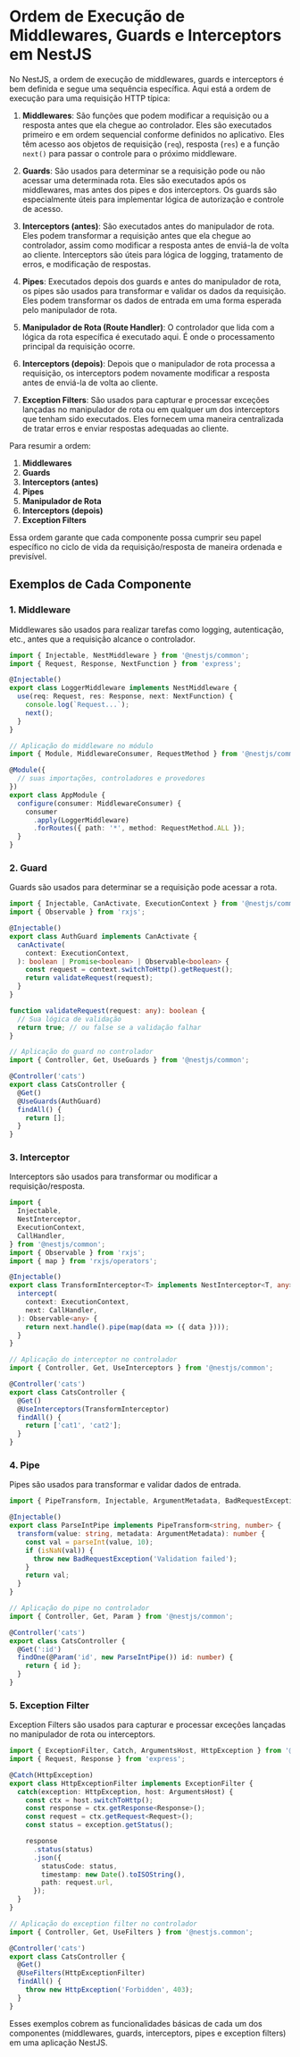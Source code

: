 
# Ordem de Execução de Middlewares, Guards e Interceptors em NestJS

No NestJS, a ordem de execução de middlewares, guards e interceptors é bem definida e segue uma sequência específica. Aqui está a ordem de execução para uma requisição HTTP típica:

1. **Middlewares**: São funções que podem modificar a requisição ou a resposta antes que ela chegue ao controlador. Eles são executados primeiro e em ordem sequencial conforme definidos no aplicativo. Eles têm acesso aos objetos de requisição (`req`), resposta (`res`) e a função `next()` para passar o controle para o próximo middleware.

2. **Guards**: São usados para determinar se a requisição pode ou não acessar uma determinada rota. Eles são executados após os middlewares, mas antes dos pipes e dos interceptors. Os guards são especialmente úteis para implementar lógica de autorização e controle de acesso.

3. **Interceptors (antes)**: São executados antes do manipulador de rota. Eles podem transformar a requisição antes que ela chegue ao controlador, assim como modificar a resposta antes de enviá-la de volta ao cliente. Interceptors são úteis para lógica de logging, tratamento de erros, e modificação de respostas.

4. **Pipes**: Executados depois dos guards e antes do manipulador de rota, os pipes são usados para transformar e validar os dados da requisição. Eles podem transformar os dados de entrada em uma forma esperada pelo manipulador de rota.

5. **Manipulador de Rota (Route Handler)**: O controlador que lida com a lógica da rota específica é executado aqui. É onde o processamento principal da requisição ocorre.

6. **Interceptors (depois)**: Depois que o manipulador de rota processa a requisição, os interceptors podem novamente modificar a resposta antes de enviá-la de volta ao cliente.

7. **Exception Filters**: São usados para capturar e processar exceções lançadas no manipulador de rota ou em qualquer um dos interceptors que tenham sido executados. Eles fornecem uma maneira centralizada de tratar erros e enviar respostas adequadas ao cliente.

Para resumir a ordem:

1. **Middlewares**
2. **Guards**
3. **Interceptors (antes)**
4. **Pipes**
5. **Manipulador de Rota**
6. **Interceptors (depois)**
7. **Exception Filters**

Essa ordem garante que cada componente possa cumprir seu papel específico no ciclo de vida da requisição/resposta de maneira ordenada e previsível.

## Exemplos de Cada Componente

### 1. Middleware

Middlewares são usados para realizar tarefas como logging, autenticação, etc., antes que a requisição alcance o controlador.

```typescript
import { Injectable, NestMiddleware } from '@nestjs/common';
import { Request, Response, NextFunction } from 'express';

@Injectable()
export class LoggerMiddleware implements NestMiddleware {
  use(req: Request, res: Response, next: NextFunction) {
    console.log(`Request...`);
    next();
  }
}

// Aplicação do middleware no módulo
import { Module, MiddlewareConsumer, RequestMethod } from '@nestjs/common';

@Module({
  // suas importações, controladores e provedores
})
export class AppModule {
  configure(consumer: MiddlewareConsumer) {
    consumer
      .apply(LoggerMiddleware)
      .forRoutes({ path: '*', method: RequestMethod.ALL });
  }
}
```

### 2. Guard

Guards são usados para determinar se a requisição pode acessar a rota.

```typescript
import { Injectable, CanActivate, ExecutionContext } from '@nestjs/common';
import { Observable } from 'rxjs';

@Injectable()
export class AuthGuard implements CanActivate {
  canActivate(
    context: ExecutionContext,
  ): boolean | Promise<boolean> | Observable<boolean> {
    const request = context.switchToHttp().getRequest();
    return validateRequest(request);
  }
}

function validateRequest(request: any): boolean {
  // Sua lógica de validação
  return true; // ou false se a validação falhar
}

// Aplicação do guard no controlador
import { Controller, Get, UseGuards } from '@nestjs/common';

@Controller('cats')
export class CatsController {
  @Get()
  @UseGuards(AuthGuard)
  findAll() {
    return [];
  }
}
```

### 3. Interceptor

Interceptors são usados para transformar ou modificar a requisição/resposta.

```typescript
import {
  Injectable,
  NestInterceptor,
  ExecutionContext,
  CallHandler,
} from '@nestjs/common';
import { Observable } from 'rxjs';
import { map } from 'rxjs/operators';

@Injectable()
export class TransformInterceptor<T> implements NestInterceptor<T, any> {
  intercept(
    context: ExecutionContext,
    next: CallHandler,
  ): Observable<any> {
    return next.handle().pipe(map(data => ({ data })));
  }
}

// Aplicação do interceptor no controlador
import { Controller, Get, UseInterceptors } from '@nestjs/common';

@Controller('cats')
export class CatsController {
  @Get()
  @UseInterceptors(TransformInterceptor)
  findAll() {
    return ['cat1', 'cat2'];
  }
}
```

### 4. Pipe

Pipes são usados para transformar e validar dados de entrada.

```typescript
import { PipeTransform, Injectable, ArgumentMetadata, BadRequestException } from '@nestjs/common';

@Injectable()
export class ParseIntPipe implements PipeTransform<string, number> {
  transform(value: string, metadata: ArgumentMetadata): number {
    const val = parseInt(value, 10);
    if (isNaN(val)) {
      throw new BadRequestException('Validation failed');
    }
    return val;
  }
}

// Aplicação do pipe no controlador
import { Controller, Get, Param } from '@nestjs/common';

@Controller('cats')
export class CatsController {
  @Get(':id')
  findOne(@Param('id', new ParseIntPipe()) id: number) {
    return { id };
  }
}
```

### 5. Exception Filter

Exception Filters são usados para capturar e processar exceções lançadas no manipulador de rota ou interceptors.

```typescript
import { ExceptionFilter, Catch, ArgumentsHost, HttpException } from '@nestjs/common';
import { Request, Response } from 'express';

@Catch(HttpException)
export class HttpExceptionFilter implements ExceptionFilter {
  catch(exception: HttpException, host: ArgumentsHost) {
    const ctx = host.switchToHttp();
    const response = ctx.getResponse<Response>();
    const request = ctx.getRequest<Request>();
    const status = exception.getStatus();

    response
      .status(status)
      .json({
        statusCode: status,
        timestamp: new Date().toISOString(),
        path: request.url,
      });
  }
}

// Aplicação do exception filter no controlador
import { Controller, Get, UseFilters } from '@nestjs.common';

@Controller('cats')
export class CatsController {
  @Get()
  @UseFilters(HttpExceptionFilter)
  findAll() {
    throw new HttpException('Forbidden', 403);
  }
}
```

Esses exemplos cobrem as funcionalidades básicas de cada um dos componentes (middlewares, guards, interceptors, pipes e exception filters) em uma aplicação NestJS.
